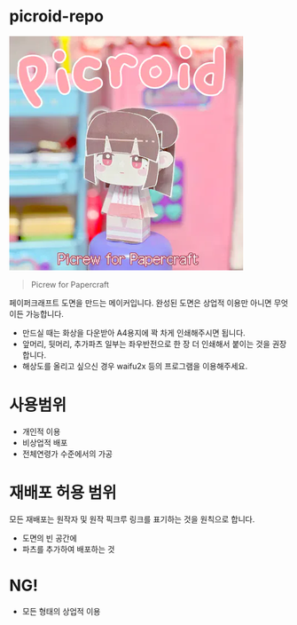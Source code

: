 # picroid-repo

![](./thumb.png)

> Picrew for Papercraft

페이퍼크래프트 도면을 만드는 메이커입니다. 완성된 도면은 상업적 이용만 아니면 무엇이든 가능합니다.

* 만드실 때는 화상을 다운받아 A4용지에 꽉 차게 인쇄해주시면 됩니다. 
* 앞머리, 뒷머리, 추가파츠 일부는 좌우반전으로 한 장 더 인쇄해서 붙이는 것을 권장합니다.
* 해상도를 올리고 싶으신 경우 waifu2x 등의 프로그램을 이용해주세요.

# 사용범위

* 개인적 이용
* 비상업적 배포
* 전체연령가 수준에서의 가공

# 재배포 허용 범위

모든 재배포는 원작자 및 원작 픽크루 링크를 표기하는 것을 원칙으로 합니다.
* 도면의 빈 공간에 
* 파츠를 추가하여 배포하는 것

# NG!

* 모든 형태의 상업적 이용